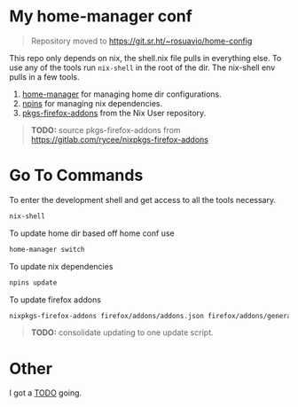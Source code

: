 # My home-manager conf

> Repository moved to https://git.sr.ht/~rosuavio/home-config

This repo only depends on nix, the shell.nix file pulls in everything else.
To use any of the tools run `nix-shell` in the root of the dir. The nix-shell env pulls in a few tools.

1. [home-manager](https://nix-community.github.io/home-manager/) for managing home dir configurations.
2. [npins](https://github.com/andir/npins) for managing nix dependencies.
3. [pkgs-firefox-addons](https://github.com/nix-community/nur-combined/blob/a6b479f122696aee99dadfe060745efa717259a9/repos/rycee/pkgs/firefox-addons-generator/default.nix) from the Nix User repository.

> **TODO:** source pkgs-firefox-addons from https://gitlab.com/rycee/nixpkgs-firefox-addons

# Go To Commands

To enter the development shell and get access to all the tools necessary.
```sh
nix-shell
```

To update home dir based off home conf use
```sh
home-manager switch
```

To update nix dependencies
```sh
npins update
```

To update firefox addons
```sh
nixpkgs-firefox-addons firefox/addons/addons.json firefox/addons/generated-firefox-addons.nix
```

> **TODO:** consolidate updating to one update script.

# Other
I got a [TODO](TODO.md) going.
